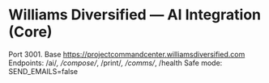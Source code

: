 # Williams Diversified — AI Integration (Core)
Port 3001. Base https://projectcommandcenter.williamsdiversified.com
Endpoints: /ai/*, /compose/*, /print/*, /comms/*, /health
Safe mode: SEND_EMAILS=false
